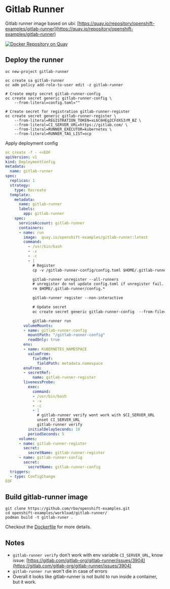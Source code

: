 # Gitlab Runner

Gitlab runner image based on ubi: [https://quay.io/repository/openshift-examples/gitlab-runner](https://quay.io/repository/openshift-examples/gitlab-runner)

[![Docker Repository on Quay](https://quay.io/repository/openshift-examples/gitlab-runner/status)](https://quay.io/repository/openshift-examples/gitlab-runner)

## Deploy the runner

```text
oc new-project gitlab-runner

oc create sa gitlab-runner
oc adm policy add-role-to-user edit -z gitlab-runner

# Create empty secret gitlab-runner-config
oc create secret generic gitlab-runner-config \
    --from-literal=config.toml="" 

# Create secret for registration gitlab-runner-register
oc create secret generic gitlab-runner-register \
    --from-literal=REGISTRATION_TOKEN=xL6C6HEg2CFdXS3rM_BZ \
    --from-literal=CI_SERVER_URL=https://gitlab.com/ \
    --from-literal=RUNNER_EXECUTOR=kubernetes \
    --from-literal=RUNNER_TAG_LIST=ocp
```

Apply deployment config

```yaml
oc create -f - <<EOF
apiVersion: v1
kind: DeploymentConfig
metadata:
  name: gitlab-runner
spec:
  replicas: 1
  strategy:
    type: Recreate
  template:
    metadata:
      name: gitlab-runner
      labels:
        app: gitlab-runner
    spec:
      serviceAccount: gitlab-runner
      containers:
      - name: run
        image:  quay.io/openshift-examples/gitlab-runner:latest
        command:  
          - /usr/bin/bash
          - -x
          - -c
          - |
            # Register 
            cp -v /gitlab-runner-config/config.toml $HOME/.gitlab-runner/config.toml

            gitlab-runner unregister --all-runners
            # unregister do not update config.toml if unregister fail.
            rm $HOME/.gitlab-runner/config.*

            gitlab-runner register --non-interactive

            # Update secret
            oc create secret generic gitlab-runner-config  --from-file=config.toml=$HOME/.gitlab-runner/config.toml --dry-run -o yaml | oc apply -f -

            gitlab-runner run
        volumeMounts:
        - name: gitlab-runner-config
          mountPath: "/gitlab-runner-config"
          readOnly: true
        env:
        - name: KUBERNETES_NAMESPACE
          valueFrom:
            fieldRef:
              fieldPath: metadata.namespace
        envFrom:
        - secretRef:
            name: gitlab-runner-register
        livenessProbe:
          exec:
            command:
            - /usr/bin/bash
            - -x
            - -c
            - |
              # gitlab-runner verify wont work with $CI_SERVER_URL
              unset CI_SERVER_URL
              gitlab-runner verify
          initialDelaySeconds: 10
          periodSeconds: 5
      volumes:
      - name: gitlab-runner-register
        secret:
          secretName: gitlab-runner-register
      - name: gitlab-runner-config
        secret:
          secretName: gitlab-runner-config
  triggers:
  - type: ConfigChange
EOF
```

## Build gitlab-runner image

```text
git clone https://github.com/rbo/openshift-examples.git
cd openshift-examples/workload/gitlab-runner/
podman build -t gitlab-runer .
```

Checkout the [Dockerfile](https://github.com/rbo/openshift-examples/tree/1384518e965b493d78c8052dc6a8b38bd7300505/workload/gitlab-runner/Dockerfile/README.md) for more details.

## Notes

* `gitlab-runner verify` don't work with env variable `CI_SERVER_URL`, know issue: [https://gitlab.com/gitlab-org/gitlab-runner/issues/3904](https://gitlab.com/gitlab-org/gitlab-runner/issues/3904)
* `gitlab-runner run` won't die in case of errors 
* Overall it looks like gitlab-runner is not build to run inside a container, but it work.

